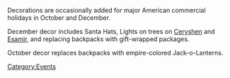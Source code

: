 Decorations are occasionally added for major American commercial
holidays in October and December.

December decor includes Santa Hats, Lights on trees on
[Ceryshen](/Ceryshen "wikilink") and [Esamir](/Esamir "wikilink"), and
replacing backpacks with gift-wrapped packages.

October decor replaces backpacks with empire-colored Jack-o-Lanterns.

[Category:Events](/Category:Events "wikilink")
